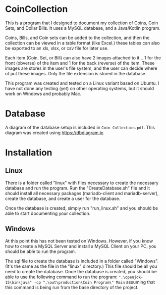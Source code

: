 # CoinCollection

This is a program that I designed to document my collection of Coins, Coin Sets, and Dollar Bills. It uses a MySQL database, and a Java/Kotlin program.

Coins, Bills, and Coin sets can be added to the collection, and then the collection can be viewed in a table format (like Excel.) these tables can also be exported to an xls, xlsx, or csv file for later use.

Each item (Coin, Set, or Bill) can also have 2 images attached to it... 1 for the front (obverse) of the item and 1 for the back (reverse) of the item. These images are stores in the user's file system, and the user can decide where ot put these images. Only the file extension is stored in the database.

This program was created and tested on a Linux variant based on Ubuntu. I have not done any testing (yet) on other operating systems, but it should work on Windows and probably Mac.

# Database

A diagram of the database setup is included in `Coin Collection.pdf`. This diagram was created using https://dbdiagram.io

# Installation

## Linux

There is a folder called "linux" with files necessary to create the necessary database and run the program. Run the "CreateDatabase.sh" file and it should install all necessary packages (mariadb-client and mariadb-server), create the database, and create a user for the database.

Once the database is created, simply run "run_linux.sh" and you should be able to start documenting your collection.

## Windows

At this point this has not been tested on Windows. However, if you know how to create a MySQL Server and install a MySQL Client on your PC, you should be able to run the program.

The sql file to create the database is included in a folder called "Windows". (It's the same as the file in the "linux" directory.) This file should be all you need to create the database. Once the database is created, you should be able to use the following command to run the program: `".\openjdk-15\bin\java" -cp ".\out\production\Coin Program\" Main` assuming that this command is being run from the base directory of the project.